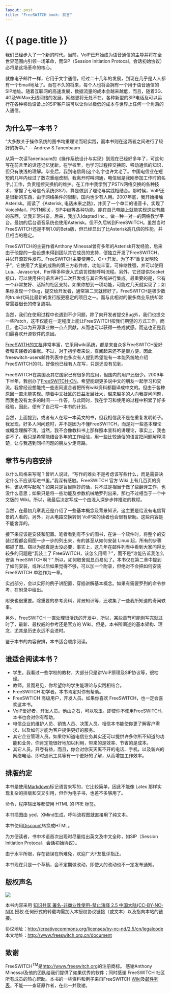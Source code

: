 ```yaml
---
layout: post
title: "FreeSWITCH book: 前言"
---
```


# {{ page.title }}


我们已经步入了一个新的时代。当前，VoIP已开始成为语音通信的主导并将在全世界范围内引领一场革命，而SIP（Session Initiation Protocal，会话初始协议）必将是这场革命的核心。

就像电子邮件一样，它用于文字通信，经过二十几年的发展，到现在几乎是人人都有一个Email地址了。而在不久的将来，每个人也将会拥有一个用于语音通信的SIP地址。随着互联网的高速发展，数据流量的成本会越来越低，而且，随着3G、4G及WiMax无线网络的发展，网络更将无处不在，各种新型的SIP电话及可以运行在各种移动设备上的SIP客户端可以让你以极低的成本与世界上任何一个角落的人通信。

为什么写一本书？
----

“大多数关于操作系统的图书均重理论而轻实践，而本书则在这两者之间进行了较好的折中。”  -- Andrew S.Tanenbaum

从第一次读Tanenbaum的《操作系统设计与实现》到现在已经好多年了，可这句写在前言里的话还记忆犹新。在学校里，也学习过程控交换网、移动通信的知识，但只有肤浅的理解。毕业后，我到电信局(这个名字也许太老了。中国电信业在短短的几年内经过了数次重组改制，我离开时叫网通，电信局是我刚参加工作时的名字。)工作，负责程控交换机的维护。在工作中我学到了PSTN网络交换的各种技术，掌握了七号信令系统(SS7)，算是做到了理论与实践相结合。那时候，VoIP还是很新的东西，由于网络条件的限制，国内也少有人用。2007年底，我开始接触Asterisk。阅读了《Asterisk, 电话未来之路》，并买了一个单口的语音卡，实现了VoiceMail，PSTN网关，SIP中继等各种功能。能在自己电脑上就能实现这些有趣的东西，让我非常兴奋。后来，我加入Idapted Inc.，做一种一对一的网络教学平台。最初的后台语音系统也使用Asterisk。但不久后转到FreeSWITCH。虽然当时FreeSWITCH还是不到1.0的Beta版，但已经显出了比Asterisk高几倍的性能，并且相当的稳定。

FreeSWITCH的主要作者Anthony Minessal曾有多年的Asterisk开发经验，后来由于他提的一些设想未得到团队其它成员的支持，便独立开发了FreeSWITCH，并以开源软件发布。FreeSWITCH主要使用C、C++开发。为了不“重复发明轮子”，它使用了大量的成熟的第三方软件库，功能丰富，可伸缩性强，并可以使用Lua、Javascript、Perl等多种嵌入式语言控制呼叫流程。另外，它还提供Socket接口，可以使用任何语言进行二次开发或与其它系统进行集成。最重要的是，它有一个非常友好、活跃的社区支持。如果你想到一项功能，可能过几天就实现了；如果你发现一个Bug，提交给开发者，通常第二天就修好了。FreeSWITCH是极少数的trunk代码比最新的发行版更稳定的项目之一。而与此相对的很多商业系统却常常需要很长的修复周期。

当然，我们在使用过程中也遇到不少问题，除了向开发者提交Bug外，我们也提交一些Patch，这不仅能在一定程度上能让FreeSWITCH按我们期望的方式工作，而且，也可以为开源事业做一点点贡献，从而也可以获得一些成就感。而这也正是我们最喜欢开源软件的原因。

[FreeSWITH的文档](http://wiki.freeswitch.org/)非常丰富，它采用wiki系统，都是来自众多FreeSWITCH爱好者和实践者的奉献。不过，对于初学者来说，查阅起来还不是很方便。因此freeswitch-users邮件列表中也多次有人提到希望能有一本能系统地介绍FreeSWITCH的书。好像也已经有人在写，只是还没有见到。

FreeSWITCH在美国及其它国家已有很多的应用，但国内的用户还很少。2009年下半年，我创办了[FreeSWITCH-CN][]，希望能跟更多说中文的朋友一起学习和交流。我曾经设想能找一些志同道合者把所有wiki资料都翻译成中文的。但由于各种原因一直未能实现。随着中文社区的日益发展壮大，越来越多的人向我提问问题，而我也没有太多的时间一一作答。与此同时，我在学习和使用的过程中积累了好多经验，因此，便有了自己写一本书的计划。

当然，上面提到，或者有人在写一本英文的书，但我相信我不是在重复发明轮子。我发现，好多人问问题时，并不是因为不懂FreeSWITCH，而是对一些基本理论或概念理解不清。当然，我不会像教科书上那样照本宣科的讲理论，事实上，我也讲不了。我只是希望能结合多年的工作经验，用一些比较通俗的语言把问题解释清楚，让与我遇到同样问题的朋友少走弯路。

[FreeSWITCH-CN]: http://www.freeswitch.org.cn

章节与内容安排
----

以什么风格来写呢？曾听人说过，“写作的难处不是考虑该写些什么，而是需要决定什么不应该写进书里。”我深有感触。FreeSWITCH 官方 Wiki 上有几百页的资料，该从何写起呢？如果只是盲目照抄的话，只不过是相当于做了些翻译工作，也没什么意思；如果只是将一些功能及参数机械地罗列出来，那也不过相当于一个中文版的 Wiki。所以，我最后决定写成一个由浅入深步步摔推进的教程。

当然，在最初几章我还是介绍了一些基本概念及背景知识，这主要是给没有电信背景的人看的，另外，对从电路交换转到 VoIP来的读者也会很有帮助。这些内容是不能舍弃的。

接下来应该是安装和配置。笔者看到有不少的图书，在讲一个软件时，将整个的安装过程都会用图一步一步的列出来，有的甚至从如何安装 Linux 起，所有的步骤都抓了图。窃以为那真是太没必要，事实上，这几年在邮件列表中看到大家问得比较多的问题是“我装上了 FreeSWITCH，该怎么用啊？”，而不是“谁能告诉我怎么安装 FreeSWITCH啊？” 所以，如何取舍就显页易见了。本书仅在第二章中提到了如何安装，或许以后如果觉得不够，可以加一个附录，但绝对不会把如何安装 FreeSWITCH 单独作为一章。

实战部分，会以实际的例子讲配置，穿插讲解基本概念。如果有需要罗列的命令参考，在附录中给出。

附录也很重要。除重要的参考资料，背景知识等，还收集了一些我所知道的奇闻轶事。 

另外，FreeSWITCH 一直处理很活跃的开发中，所以，某些章节可能刚写完就过时了，最新、最权威的参考还是官方的 Wiki。但是，本书所阐述的基本架构、理念，尤其是历史永远不会进时。                                                

鉴于本书的内容安排，本书适合顺序阅读。

谁适合阅读本书？
---- 

- 学生。我看过一些学校的教材，大部分只是讲VoIP原理及SIP协议等，很枯燥。
- 教师。显而易见，你希望你的学生能理论与实践相结合。
- FreeSWITCH 初学者。本书肯定对你有帮助。
- FreeSWTICH 高级用户，开发人员。如果你喜欢 FreeSWITCH，也一定会喜欢这本书。
- VoIP爱好者，开发人员。他山之石，可以攻玉。即使你不使用FreeSWITCH，本书也会对你有帮助。
- 电信企业的维护人员、销售人员、决策人员。相信本书能使你更了解客户需求，以及如何才能为客户提供更好的服务。
- 其它企业管理人员。如果你知道电信业务其实还可以提供许多你所不知道的功能和业务，你肯定能很好地加以利用，带来的是效率、节省的是成本。
- 其它人员。开卷有益，而且，你会对你天天离不开的电话、手机，以及新兴的网络电话、即时通讯工具等有一个更好的了解，从而增加工作效率。

排版约定
----

本书是使用[Markdown][]标记语言来写的，它比较简单，因此不能像 Latex 那样实现复杂的排版和交叉引用，但作为电子书，也差不多够用了。

命令，程序输出等都使用 HTML 的 PRE 标签。
                         
本书插图由 yed，XMind生成，呼叫流程图就直接用了纯文本。

本书使用[Discount][]转换成HTML。

[Markdown]: http://daringfireball.net/projects/markdown/
[Discount]: http://www.pell.portland.or.us/~orc/Code/markdown/
[PanDoc]: http://johnmacfarlane.net/pandoc

为方便读者，书中术语首次出现时尽量给出英文及中文全称，如SIP（Session Initiation Protocal，会话初始协议）。

由于水平所限，存在错误在所难免，欢迎广大F友批评指正。

本书现在只是一个草稿，会不定期做改动，即使大的改动也不一定发布通知。

版权声名
----

[<img src="http://i.creativecommons.org/l/by-nc-nd/2.5/cn/88x31.png"/>](http://creativecommons.org/licenses/by-nc-nd/2.5/cn/)

本书内容采用 [知识共享 署名-非商业性使用-禁止演绎 2.5 中国大陆(CC-BY-NC-ND)][Licence] 授权.任何形式的转载均需加入本授权协议链接（或文本）以及指向本站的链接。

协议地址：http://creativecommons.org/licenses/by-nc-nd/2.5/cn/legalcode<br>
本文地址：http://www.freeswitch.org.cn/document           
                                                          
[Licence]: http://creativecommons.org/licenses/by-nc-nd/2.5/cn/legalcode


致谢
----
FreeSWITCH<sup>TM</sup>是<http://www.freeswitch.org>的注册商标。 感谢Anthony Minessal及他的团队给我们提供了如果优秀的软件；同时感谢 FreeSWITCH 社区所有成员的热心帮助。本书的一些资料和例子来自FreeSWITCH [Wiki][]及[邮件列表][List]，不能一一查证原作者，在此一并致谢。

[Wiki]: http://wiki.freeswitch.org
[List]: http://lists.freeswitch.org

[杜金房]: http://www.dujinfang.com/
